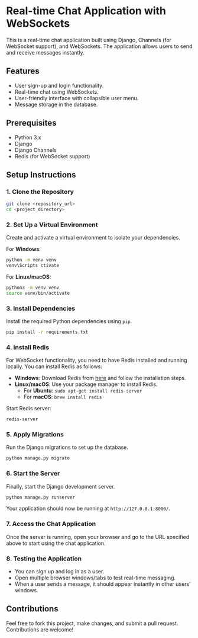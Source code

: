 
# Real-time Chat Application with WebSockets

This is a real-time chat application built using Django, Channels (for WebSocket support), and WebSockets. The application allows users to send and receive messages instantly.

## Features
- User sign-up and login functionality.
- Real-time chat using WebSockets.
- User-friendly interface with collapsible user menu.
- Message storage in the database.

## Prerequisites

- Python 3.x
- Django
- Django Channels
- Redis (for WebSocket support)

## Setup Instructions

### 1. Clone the Repository

```bash
git clone <repository_url>
cd <project_directory>
```

### 2. Set Up a Virtual Environment

Create and activate a virtual environment to isolate your dependencies.

For **Windows**:

```bash
python -m venv venv
venv\Scripts ctivate
```

For **Linux/macOS**:

```bash
python3 -m venv venv
source venv/bin/activate
```

### 3. Install Dependencies

Install the required Python dependencies using `pip`.

```bash
pip install -r requirements.txt
```

### 4. Install Redis

For WebSocket functionality, you need to have Redis installed and running locally. You can install Redis as follows:

- **Windows**: Download Redis from [here](https://github.com/microsoftarchive/redis/releases) and follow the installation steps.
- **Linux/macOS**: Use your package manager to install Redis.
  - For **Ubuntu**: `sudo apt-get install redis-server`
  - For **macOS**: `brew install redis`

Start Redis server:

```bash
redis-server
```

### 5. Apply Migrations

Run the Django migrations to set up the database.

```bash
python manage.py migrate
```

### 6. Start the Server

Finally, start the Django development server.

```bash
python manage.py runserver
```

Your application should now be running at `http://127.0.0.1:8000/`.

### 7. Access the Chat Application

Once the server is running, open your browser and go to the URL specified above to start using the chat application.

### 8. Testing the Application

- You can sign up and log in as a user.
- Open multiple browser windows/tabs to test real-time messaging.
- When a user sends a message, it should appear instantly in other users' windows.

## Contributions

Feel free to fork this project, make changes, and submit a pull request. Contributions are welcome!

